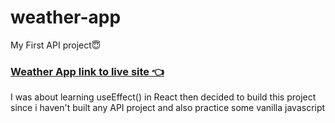 # weather-app
My First API project😇
### [Weather App link to live site 👈](https://heisdera.github.io/weather-app/)

I was about learning useEffect() in React then decided to build this project since i haven't built any API project and also practice some vanilla javascript 
